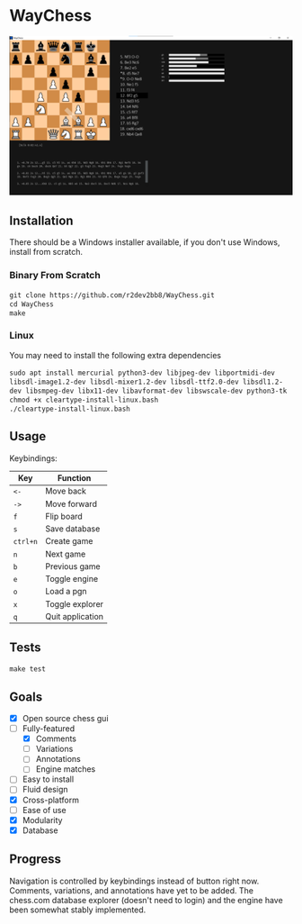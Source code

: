 # WayChess

![demo](img/demo/general_screen.png)

## Installation

There should be a Windows installer available, if you don't use Windows, install from scratch.

### Binary From Scratch

```
git clone https://github.com/r2dev2bb8/WayChess.git
cd WayChess
make
```

### Linux

You may need to install the following extra dependencies

```
sudo apt install mercurial python3-dev libjpeg-dev libportmidi-dev libsdl-image1.2-dev libsdl-mixer1.2-dev libsdl-ttf2.0-dev libsdl1.2-dev libsmpeg-dev libx11-dev libavformat-dev libswscale-dev python3-tk
chmod +x cleartype-install-linux.bash
./cleartype-install-linux.bash
```

## Usage

Keybindings:

|    Key     |     Function     |
| ---------- | ---------------- |
| ``<-``     | Move back        |
| ``->``     | Move forward     |
| ``f``      | Flip board       |
| ``s``      | Save database    |
| ``ctrl+n`` | Create game      |
| ``n``      | Next game        |
| ``b``      | Previous game    |
| ``e``      | Toggle engine    |
| ``o``      | Load a pgn       |
| ``x``      | Toggle explorer  |
| ``q``      | Quit application |


## Tests
```
make test
```


## Goals

  - [x] Open source chess gui
  - [ ] Fully-featured
      - [x] Comments
      - [ ] Variations
      - [ ] Annotations
      - [ ] Engine matches
  - [ ] Easy to install
  - [ ] Fluid design
  - [x] Cross-platform
  - [ ] Ease of use
  - [x] Modularity
  - [x] Database

## Progress

Navigation is controlled by keybindings instead of button right now. Comments, variations, and annotations have yet to be added. The chess.com database explorer (doesn't need to login) and the engine have been somewhat stably implemented.

